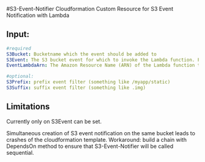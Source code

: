 #S3-Event-Notifier
Cloudformation Custom Resource for S3 Event Notification with Lambda

## Input:
``` yaml
#required
S3Bucket: Bucketname which the event should be added to 
S3Event: The S3 bucket event for which to invoke the Lambda function. For more information, see Supported Event Types in the Amazon Simple Storage Service Developer Guide.
EventLambdaArn: The Amazon Resource Name (ARN) of the Lambda function that Amazon S3 invokes when the specified event type occurs.             

#optional:
S3Prefix: prefix event filter (something like /myapp/static)
S3Suffix: suffix event filter (something like .img)

```

## Limitations

Currently only on S3Event can be set.

Simultaneous creation of S3 event notification on the same bucket leads to crashes of the cloudformation template.
Workaround: build a chain with DependsOn method to ensure that S3-Event-Notifier will be called sequential.